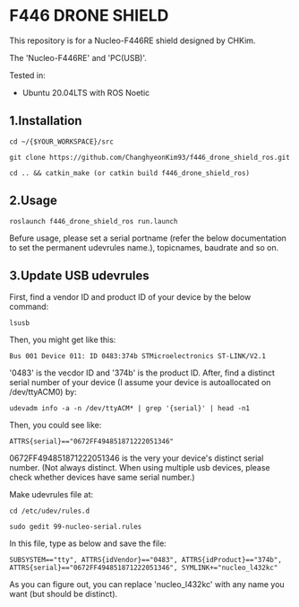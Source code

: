# F446 DRONE SHIELD
This repository is for a Nucleo-F446RE shield designed by CHKim. 

The 'Nucleo-F446RE' and 'PC(USB)'.

Tested in:

* Ubuntu 20.04LTS with ROS Noetic

1.Installation
------
    cd ~/{$YOUR_WORKSPACE}/src

    git clone https://github.com/ChanghyeonKim93/f446_drone_shield_ros.git

    cd .. && catkin_make (or catkin build f446_drone_shield_ros)
    

2.Usage
------
    roslaunch f446_drone_shield_ros run.launch 
    
   
Befure usage, please set a serial portname (refer the below documentation to set the permanent udevrules name.), topicnames, baudrate and so on.

3.Update USB udevrules
------
First, find a vendor ID and product ID of your device by the below command:

    lsusb
    
Then, you might get like this:

    Bus 001 Device 011: ID 0483:374b STMicroelectronics ST-LINK/V2.1

'0483' is the vecdor ID and '374b' is the product ID. After, find a distinct serial number of your device (I assume your device is autoallocated on /dev/ttyACM0) by:

    udevadm info -a -n /dev/ttyACM* | grep '{serial}' | head -n1

Then, you could see like:

    ATTRS{serial}=="0672FF494851871222051346"

0672FF494851871222051346 is the very your device's distinct serial number. (Not always distinct. When using multiple usb devices, please check whether devices have same serial number.)

Make udevrules file at:

    cd /etc/udev/rules.d

    sudo gedit 99-nucleo-serial.rules
    
In this file, type as below and save the file:

    SUBSYSTEM=="tty", ATTRS{idVendor}=="0483", ATTRS{idProduct}=="374b", ATTRS{serial}=="0672FF494851871222051346", SYMLINK+="nucleo_l432kc"

As you can figure out, you can replace 'nucleo_l432kc' with any name you want (but should be distinct).